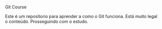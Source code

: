 Git Course

Este é um repositorio para aprender a como o Git funciona.
Está muito legal o conteúdo.
Prosseguindo com o estudo.
